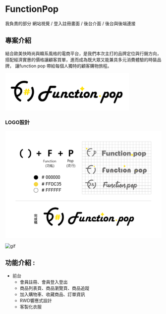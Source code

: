 # FunctionPop
我負責的部分
網站視覺 / 登入註冊畫面 / 後台介面 / 後台與後端連接

## 專案介紹

結合歐美快時尚與韓系風格的電商平台，是我們本次主打的品牌定位與行銷方向，
搭配經濟實惠的價格讓顧客買單，進而成為既大眾又能兼具多元消費體驗的時裝品牌，
讓function pop 帶給每個人獨特的顧客購物旅程。

<img src="https://github.com/aliee0806/function.pop/blob/main/gitimg/logo-04.png" width="400" />

### LOGO設計

<img src="https://github.com/aliee0806/function.pop/blob/main/gitimg/logo%E8%8D%89%E5%9C%96-04.png" width="600" />

![gif](https://s21.aconvert.com/convert/p3r68-cdx67/m93lf-pbtyo.gif)

## 功能介紹 :
* 前台
	* 會員註冊、會員登入登出
	* 商品列表頁、商品瀏覽頁、商品追蹤
  * 加入購物車、收藏商品、訂單資訊
  * RWD響應式設計
  * 客製化衣服
  

